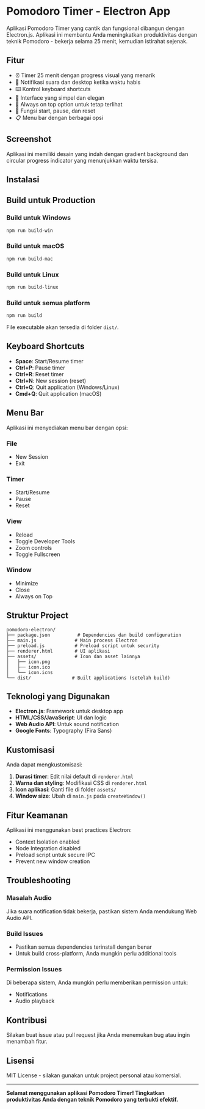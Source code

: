 # Pomodoro Timer - Electron App

Aplikasi Pomodoro Timer yang cantik dan fungsional dibangun dengan Electron.js. Aplikasi ini membantu Anda meningkatkan produktivitas dengan teknik Pomodoro - bekerja selama 25 menit, kemudian istirahat sejenak.

## Fitur

- ⏰ Timer 25 menit dengan progress visual yang menarik
- 🔔 Notifikasi suara dan desktop ketika waktu habis
- ⌨️ Kontrol keyboard shortcuts
- 🎯 Interface yang simpel dan elegan
- 📱 Always on top option untuk tetap terlihat
- 🔄 Fungsi start, pause, dan reset
- 📋 Menu bar dengan berbagai opsi

## Screenshot

Aplikasi ini memiliki desain yang indah dengan gradient background dan circular progress indicator yang menunjukkan waktu tersisa.

## Instalasi



## Build untuk Production

### Build untuk Windows
```bash
npm run build-win
```

### Build untuk macOS
```bash
npm run build-mac
```

### Build untuk Linux
```bash
npm run build-linux
```

### Build untuk semua platform
```bash
npm run build
```

File executable akan tersedia di folder `dist/`.

## Keyboard Shortcuts

- **Space**: Start/Resume timer
- **Ctrl+P**: Pause timer
- **Ctrl+R**: Reset timer
- **Ctrl+N**: New session (reset)
- **Ctrl+Q**: Quit application (Windows/Linux)
- **Cmd+Q**: Quit application (macOS)

## Menu Bar

Aplikasi ini menyediakan menu bar dengan opsi:

### File
- New Session
- Exit

### Timer
- Start/Resume
- Pause
- Reset

### View
- Reload
- Toggle Developer Tools
- Zoom controls
- Toggle Fullscreen

### Window
- Minimize
- Close
- Always on Top

## Struktur Project

```
pomodoro-electron/
├── package.json          # Dependencies dan build configuration
├── main.js              # Main process Electron
├── preload.js           # Preload script untuk security
├── renderer.html        # UI aplikasi
├── assets/              # Icon dan asset lainnya
│   ├── icon.png
│   ├── icon.ico
│   └── icon.icns
└── dist/               # Built applications (setelah build)
```

## Teknologi yang Digunakan

- **Electron.js**: Framework untuk desktop app
- **HTML/CSS/JavaScript**: UI dan logic
- **Web Audio API**: Untuk sound notification
- **Google Fonts**: Typography (Fira Sans)

## Kustomisasi

Anda dapat mengkustomisasi:

1. **Durasi timer**: Edit nilai default di `renderer.html`
2. **Warna dan styling**: Modifikasi CSS di `renderer.html`
3. **Icon aplikasi**: Ganti file di folder `assets/`
4. **Window size**: Ubah di `main.js` pada `createWindow()`

## Fitur Keamanan

Aplikasi ini menggunakan best practices Electron:
- Context Isolation enabled
- Node Integration disabled
- Preload script untuk secure IPC
- Prevent new window creation

## Troubleshooting

### Masalah Audio
Jika suara notification tidak bekerja, pastikan sistem Anda mendukung Web Audio API.

### Build Issues
- Pastikan semua dependencies terinstall dengan benar
- Untuk build cross-platform, Anda mungkin perlu additional tools

### Permission Issues
Di beberapa sistem, Anda mungkin perlu memberikan permission untuk:
- Notifications
- Audio playback

## Kontribusi

Silakan buat issue atau pull request jika Anda menemukan bug atau ingin menambah fitur.

## Lisensi

MIT License - silakan gunakan untuk project personal atau komersial.

---

**Selamat menggunakan aplikasi Pomodoro Timer! Tingkatkan produktivitas Anda dengan teknik Pomodoro yang terbukti efektif.**